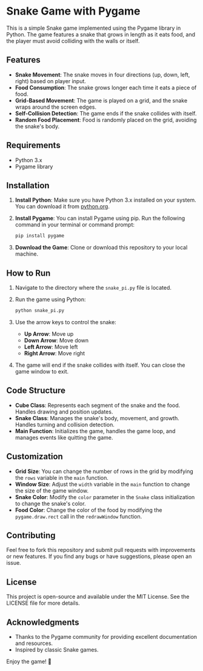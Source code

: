 # Snake Game with Pygame

This is a simple Snake game implemented using the Pygame library in Python. The game features a snake that grows in length as it eats food, and the player must avoid colliding with the walls or itself.

## Features

- **Snake Movement**: The snake moves in four directions (up, down, left, right) based on player input.
- **Food Consumption**: The snake grows longer each time it eats a piece of food.
- **Grid-Based Movement**: The game is played on a grid, and the snake wraps around the screen edges.
- **Self-Collision Detection**: The game ends if the snake collides with itself.
- **Random Food Placement**: Food is randomly placed on the grid, avoiding the snake's body.

## Requirements

- Python 3.x
- Pygame library

## Installation

1. **Install Python**: Make sure you have Python 3.x installed on your system. You can download it from [python.org](https://www.python.org/).

2. **Install Pygame**: You can install Pygame using pip. Run the following command in your terminal or command prompt:

   ```bash
   pip install pygame
   ```

3. **Download the Game**: Clone or download this repository to your local machine.

## How to Run

1. Navigate to the directory where the `snake_pi.py` file is located.

2. Run the game using Python:

   ```bash
   python snake_pi.py
   ```

3. Use the arrow keys to control the snake:
   - **Up Arrow**: Move up
   - **Down Arrow**: Move down
   - **Left Arrow**: Move left
   - **Right Arrow**: Move right

4. The game will end if the snake collides with itself. You can close the game window to exit.

## Code Structure

- **Cube Class**: Represents each segment of the snake and the food. Handles drawing and position updates.
- **Snake Class**: Manages the snake's body, movement, and growth. Handles turning and collision detection.
- **Main Function**: Initializes the game, handles the game loop, and manages events like quitting the game.

## Customization

- **Grid Size**: You can change the number of rows in the grid by modifying the `rows` variable in the `main` function.
- **Window Size**: Adjust the `width` variable in the `main` function to change the size of the game window.
- **Snake Color**: Modify the `color` parameter in the `Snake` class initialization to change the snake's color.
- **Food Color**: Change the color of the food by modifying the `pygame.draw.rect` call in the `redrawWindow` function.

## Contributing

Feel free to fork this repository and submit pull requests with improvements or new features. If you find any bugs or have suggestions, please open an issue.

## License

This project is open-source and available under the MIT License. See the LICENSE file for more details.

## Acknowledgments

- Thanks to the Pygame community for providing excellent documentation and resources.
- Inspired by classic Snake games.

Enjoy the game! 🐍